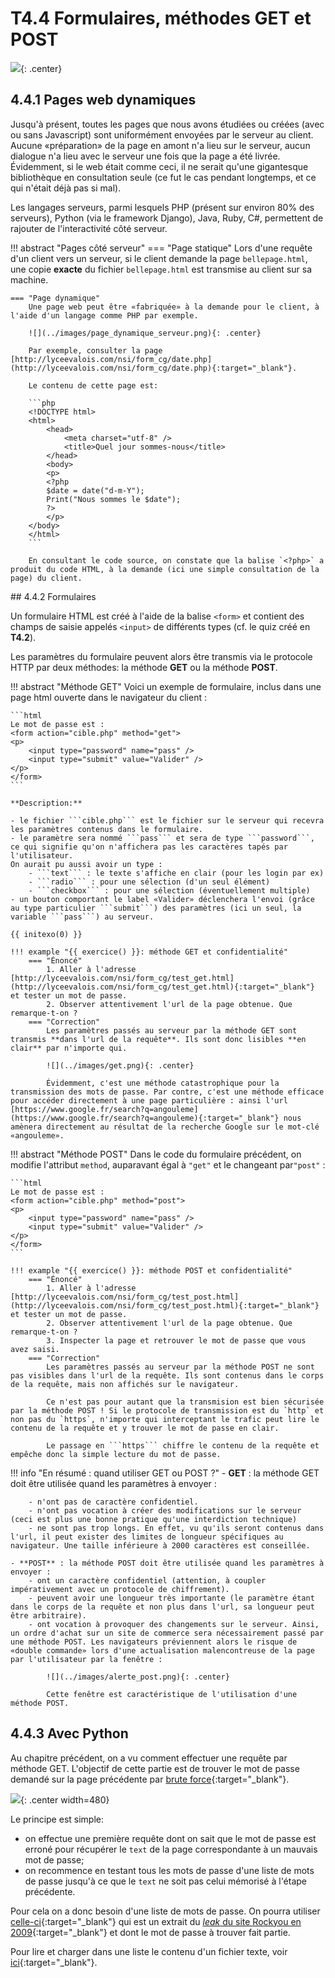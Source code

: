 # T4.4 Formulaires, méthodes GET et POST

![](../images/meme_get_post.jpg){: .center} 

## 4.4.1 Pages web dynamiques

Jusqu'à présent, toutes les pages que nous avons étudiées ou créées (avec ou sans Javascript)  sont uniformément envoyées par le serveur au client. Aucune «préparation» de la page en amont n'a lieu sur le serveur, aucun dialogue n'a lieu avec le serveur une fois que la page a été livrée. Évidemment, si le web était comme ceci, il ne serait qu'une gigantesque bibliothèque en consultation seule (ce fut le cas pendant longtemps, et ce qui n'était déjà pas si mal).

Les langages serveurs, parmi lesquels PHP (présent sur environ 80% des serveurs), Python (via le framework Django), Java, Ruby, C#, permettent de rajouter de l'interactivité côté serveur.

!!! abstract "Pages côté serveur"
    === "Page statique"
        Lors d'une requête d'un client vers un serveur, si le client demande la page `bellepage.html`, une copie **exacte** du fichier `bellepage.html` est transmise au client sur sa machine. 
    
    === "Page dynamique"
        Une page web peut être «fabriquée» à la demande pour le client, à l'aide d'un langage comme PHP par exemple.

        ![](../images/page_dynamique_serveur.png){: .center} 

        Par exemple, consulter la page [http://lyceevalois.com/nsi/form_cg/date.php](http://lyceevalois.com/nsi/form_cg/date.php){:target="_blank"}.

        Le contenu de cette page est:

        ```php
        <!DOCTYPE html>
        <html>
            <head>
                <meta charset="utf-8" />
                <title>Quel jour sommes-nous</title>
            </head>
            <body>
            <p>
            <?php
            $date = date("d-m-Y");
            Print("Nous sommes le $date");
            ?>
            </p>
        </body>
        </html>
        ```
        
        En consultant le code source, on constate que la balise `<?php>` a produit du code HTML, à la demande (ici une simple consultation de la page) du client.

## 4.4.2 Formulaires

Un formulaire HTML est créé à l'aide de la balise `<form>` et contient des champs de saisie appelés `<input>` de différents types (cf. le quiz créé en **T4.2**).

Les paramètres du formulaire peuvent alors être transmis via le protocole HTTP par deux méthodes: la méthode **GET** ou la méthode **POST**.

!!! abstract "Méthode GET"
    Voici un exemple de formulaire, inclus dans une page html ouverte dans le navigateur du client :

    ```html 
    Le mot de passe est :
    <form action="cible.php" method="get">
    <p>
        <input type="password" name="pass" /> 
        <input type="submit" value="Valider" />
    </p>
    </form>
    ```

    **Description:**

    - le fichier ```cible.php``` est le fichier sur le serveur qui recevra les paramètres contenus dans le formulaire.
    - le paramètre sera nommé ```pass``` et sera de type ```password```, ce qui signifie qu'on n'affichera pas les caractères tapés par l'utilisateur.
    On aurait pu aussi avoir un type :
        - ```text``` : le texte s'affiche en clair (pour les login par ex) 
        - ```radio``` : pour une sélection (d'un seul élément)
        - ```checkbox``` : pour une sélection (éventuellement multiple)
    - un bouton comportant le label «Valider» déclenchera l'envoi (grâce au type particulier ```submit```) des paramètres (ici un seul, la variable ```pass```) au serveur.

    {{ initexo(0) }}
    
    !!! example "{{ exercice() }}: méthode GET et confidentialité"
        === "Énoncé" 
            1. Aller à l'adresse [http://lyceevalois.com/nsi/form_cg/test_get.html](http://lyceevalois.com/nsi/form_cg/test_get.html){:target="_blank"} et tester un mot de passe.
            2. Observer attentivement l'url de la page obtenue. Que remarque-t-on ?
        === "Correction" 
            Les paramètres passés au serveur par la méthode GET sont transmis **dans l'url de la requête**. Ils sont donc lisibles **en clair** par n'importe qui.

            ![](../images/get.png){: .center}

            Évidemment, c'est une méthode catastrophique pour la transmission des mots de passe. Par contre, c'est une méthode efficace pour accéder directement à une page particulière : ainsi l'url [https://www.google.fr/search?q=angouleme](https://www.google.fr/search?q=angouleme){:target="_blank"} nous amènera directement au résultat de la recherche Google sur le mot-clé «angouleme».

!!! abstract "Méthode POST"
    Dans le code du formulaire précédent, on modifie l'attribut ```method```, auparavant égal à ```"get"``` et le changeant par```"post"```  :

    ```html 
    Le mot de passe est :
    <form action="cible.php" method="post">
    <p>
        <input type="password" name="pass" /> 
        <input type="submit" value="Valider" />
    </p>
    </form>
    ```

    !!! example "{{ exercice() }}: méthode POST et confidentialité"
        === "Énoncé" 
            1. Aller à l'adresse [http://lyceevalois.com/nsi/form_cg/test_post.html](http://lyceevalois.com/nsi/form_cg/test_post.html){:target="_blank"} et tester un mot de passe.
            2. Observer attentivement l'url de la page obtenue. Que remarque-t-on ?
            3. Inspecter la page et retrouver le mot de passe que vous avez saisi.
        === "Correction" 
            Les paramètres passés au serveur par la méthode POST ne sont pas visibles dans l'url de la requête. Ils sont contenus dans le corps de la requête, mais non affichés sur le navigateur.

            Ce n'est pas pour autant que la transmision est bien sécurisée par la méthode POST ! Si le protocole de transmission est du `http` et non pas du `https`, n'importe qui interceptant le trafic peut lire le contenu de la requête et y trouver le mot de passe en clair.

            Le passage en ```https``` chiffre le contenu de la requête et empêche donc la simple lecture du mot de passe.

!!! info "En résumé : quand utiliser GET ou POST ?"
    - **GET** : la méthode GET doit être utilisée quand les paramètres à envoyer :

        - n'ont pas de caractère confidentiel. 
        - n'ont pas vocation à créer des modifications sur le serveur (ceci est plus une bonne pratique qu'une interdiction technique)
        - ne sont pas trop longs. En effet, vu qu'ils seront contenus dans l'url, il peut exister des limites de longueur spécifiques au navigateur. Une taille inférieure à 2000 caractères est conseillée.
        
    - **POST** : la méthode POST doit être utilisée quand les paramètres à envoyer :
        - ont un caractère confidentiel (attention, à coupler impérativement avec un protocole de chiffrement).
        - peuvent avoir une longueur très importante (le paramètre étant dans le corps de la requête et non plus dans l'url, sa longueur peut être arbitraire).
        - ont vocation à provoquer des changements sur le serveur. Ainsi, un ordre d'achat sur un site de commerce sera nécessairement passé par une méthode POST. Les navigateurs préviennent alors le risque de «double commande» lors d'une actualisation malencontreuse de la page par l'utilisateur par la fenêtre :

            ![](../images/alerte_post.png){: .center}

            Cette fenêtre est caractéristique de l'utilisation d'une méthode POST.

## 4.4.3 Avec Python

Au chapitre précédent, on a vu comment effectuer une requête par méthode GET. L'objectif de cette partie est de trouver le mot de passe demandé sur la page précédente par [brute force](https://fr.wikipedia.org/wiki/Attaque_par_force_brute){:target="_blank"}.

![](../images/hackerman.png){: .center width=480} 

Le principe est simple:

- on effectue une première requête dont on sait que le mot de passe est erroné pour récupérer le `text` de la page correspondante à un mauvais mot de passe;
- on recommence en testant tous les mots de passe d'une liste de mots de passe jusqu'à ce que le `text` ne soit pas celui mémorisé à l'étape précédente.

Pour cela on a donc besoin d'une liste de mots de passe. On pourra utiliser [celle-ci](../data/extraitrockyou.txt){:target="_blank"} qui est un extrait du [*leak* du site Rockyou en 2009](https://www.zdnet.fr/actualites/le-piratage-du-site-rockyou-revele-la-simplicite-des-mots-de-passe-des-utilisateurs-39712411.htm){:target="_blank"} et dont le mot de passe à trouver fait partie.

Pour lire et charger dans une liste le contenu d'un fichier texte, voir [ici](https://cgouygou.github.io/1NSI/T12_Divers/6c0d1ngUP/CodingUP/){:target="_blank"}.
